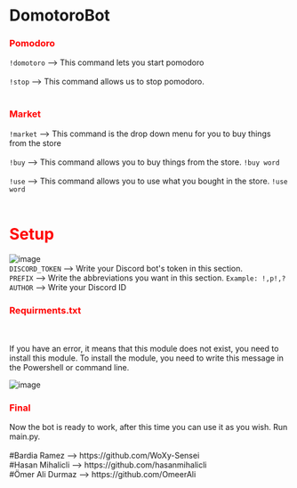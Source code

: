 # DomotoroBot

<h3 style="color:#ff0000">Pomodoro</h3>

``!domotoro`` --> This command lets you start pomodoro
<br>
<br>
``!stop`` --> This command allows us to stop pomodoro.
<br>
<br>

<h3 style="color:#ff0000">Market</h3> 

``!market`` --> This command is the drop down menu for you to buy things from the store
<br>
<br>
``!buy`` --> This command allows you to buy things from the store.  ``!buy word``
<br>
<br>
``!use`` --> This command allows you to use what you bought in the store. ``!use word``
<br>
<br>

<h1 style="color:#ff0000">Setup</h2> 

![image](https://user-images.githubusercontent.com/53876909/123544572-9d3e4900-d75c-11eb-97e2-d83ee8a2a167.png)
 <br>
``DISCORD_TOKEN`` --> Write your Discord bot's token in this section.
 <br>
``PREFIX`` --> Write the abbreviations you want in this section. ``Example: !,p!,?``
 <br>
``AUTHOR`` --> Write your Discord ID
<h3 style="color:#ff0000">Requirments.txt</h3> 
<br>
<br>
If you have an error, it means that this module does not exist, you need to install this module. To install the module, you need to write this message in the Powershell or command line.

![image](https://user-images.githubusercontent.com/53876909/123544843-e773fa00-d75d-11eb-9066-b04857f2eefa.png)

<h3 style="color:#ff0000">Final</h3> 
Now the bot is ready to work, after this time you can use it as you wish. Run main.py.
<br>
<br>
#Bardia Ramez    --> https://github.com/WoXy-Sensei
<br>
#Hasan Mihalicli --> https://github.com/hasanmihalicli
<br>
#Ömer Ali Durmaz --> https://github.com/OmeerAli
